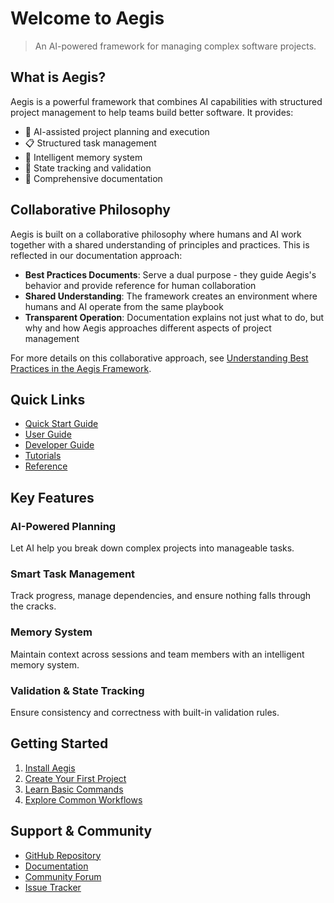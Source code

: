 # Welcome to Aegis

> An AI-powered framework for managing complex software projects.

## What is Aegis?

Aegis is a powerful framework that combines AI capabilities with structured project management to help teams build better software. It provides:

- 🤖 AI-assisted project planning and execution
- 📋 Structured task management
- 🧠 Intelligent memory system
- 🔄 State tracking and validation
- 📝 Comprehensive documentation

## Collaborative Philosophy

Aegis is built on a collaborative philosophy where humans and AI work together with a shared understanding of principles and practices. This is reflected in our documentation approach:

- **Best Practices Documents**: Serve a dual purpose - they guide Aegis's behavior and provide reference for human collaboration
- **Shared Understanding**: The framework creates an environment where humans and AI operate from the same playbook
- **Transparent Operation**: Documentation explains not just what to do, but why and how Aegis approaches different aspects of project management

For more details on this collaborative approach, see [Understanding Best Practices in the Aegis Framework](user-guide/best-practices-purpose.md).

## Quick Links

- [Quick Start Guide](quick-start/installation.md)
- [User Guide](user-guide/concepts/framework-structure.md)
- [Developer Guide](developer-guide/architecture/directory-structure.md)
- [Tutorials](tutorials/getting-started.md)
- [Reference](reference/templates/task-templates.md)

## Key Features

### AI-Powered Planning
Let AI help you break down complex projects into manageable tasks.

### Smart Task Management
Track progress, manage dependencies, and ensure nothing falls through the cracks.

### Memory System
Maintain context across sessions and team members with an intelligent memory system.

### Validation & State Tracking
Ensure consistency and correctness with built-in validation rules.

## Getting Started

1. [Install Aegis](quick-start/installation.md)
2. [Create Your First Project](quick-start/first-project.md)
3. [Learn Basic Commands](quick-start/basic-commands.md)
4. [Explore Common Workflows](quick-start/common-workflows.md)

## Support & Community

- [GitHub Repository](https://github.com/codeium/aegis)
- [Documentation](https://docs.aegis.dev)
- [Community Forum](https://community.aegis.dev)
- [Issue Tracker](https://github.com/codeium/aegis/issues)
